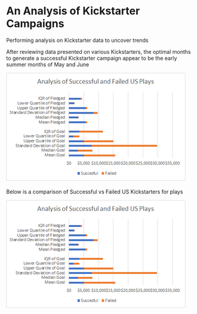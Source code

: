 # An Analysis of Kickstarter Campaigns
Performing analysis on Kickstarter data to uncover trends

After reviewing data presented on various Kickstarters, the optimal months to generate a successful Kickstarter campaign appear to be the early summer months of May and June

![Launch_Date_Outcomes](https://github.com/BPeaver/kickstarter-analysis/blob/main/Play%20Analysis.png)

Below is a comparison of Successful vs Failed US Kickstarters for plays

![Play_ Analysis](https://github.com/BPeaver/kickstarter-analysis/blob/main/Play%20Analysis.png)

